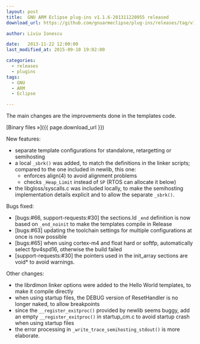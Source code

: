 ```yaml
---
layout: post
title:  GNU ARM Eclipse plug-ins v1.1.6-201311220955 released
download_url: https://github.com/gnuarmeclipse/plug-ins/releases/tag/v1.1.6-201311220955

author: Liviu Ionescu

date:   2013-11-22 12:00:00
last_modified_at: 2015-09-10 19:02:00

categories:
  - releases
  - plugins
tags:
  - GNU 
  - ARM
  - Eclipse

---
```


The main changes are the improvements done in the templates code.

[Binary files »]({{ page.download_url }})

New features:

* separate template configurations for standalone, retargetting or semihosting
* a local `_sbrk()` was added, to match the definitions in the linker scripts; compared to the one included in newlib, this one:
  * enforces align(4) to avoid alignment problems
  * checks `_Heap_Limit` instead of `SP` (RTOS can allocate it below)
* the libgloss/syscalls.c was included locally, to make the semihosting implementation details explicit and to allow the separate `_sbrk()`.

Bugs fixed:

* [bugs:#66, support-requests:#30] the sections.ld `_end` definition is now based on `_end_noinit` to make the templates compile in Release
* [bugs:#63] updating the toolchain settings for multiple configurations at once is now possible
* [bugs:#65] when using cortex-m4 and float hard or softfp, automatically select fpv4spd16, otherwise the build failed
* [support-requests:#30] the pointers used in the init_array sections are void* to avoid warnings.

Other changes:

* the librdimon linker options were added to the Hello World templates, to make it compile directly
* when using startup files, the DEBUG version of ResetHandler is no longer naked, to allow breakpoints
* since the `__register_exitproc()` provided by newlib seems buggy, add an empty `__register_exitproc()` in startup_cm.c to avoid startup crash when using startup files
* the error processing in `_write_trace_semihosting_stdout()` is more elaborate.

